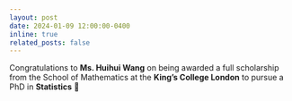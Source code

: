 ```yaml
---
layout: post
date: 2024-01-09 12:00:00-0400
inline: true
related_posts: false
---
```


Congratulations to **Ms. Huihui Wang** on being awarded a full scholarship from the School of Mathematics at the **King’s College London** to pursue a PhD in **Statistics** :tada:
